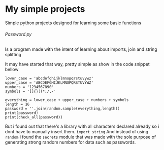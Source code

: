 # My simple projects
Simple python projects designed for learning some basic functions

###### Password.py
Is a program made with the intent of learning about imports, join and string splitting

It may have started that way, pretty simple as show in the code snippet bellow
```
lower_case = 'abcdefghijklmnopqrstuvywz'
upper_case = 'ABCDEFGHIJKLMNOPQRSTUVYWZ'
numbers = '1234567890'
symbols = '[]{}()*;/,-'

everything = lower_case + upper_case + numbers + symbols
length = 16
password = ''.join(random.sample(everything,length))
print(password)
print(check_all(password))
```

But i found out that there's a library with all characters declared already so i dont have to manually insert them.
`import string`
And instead of using `random` i found the `secrets` module that was made with the sole purpose of generating strong random numbers for data such as passwords.


